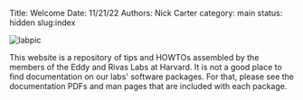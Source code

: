 Title: Welcome
Date: 11/21/22
Authors: Nick Carter
category: main
status: hidden
slug:index

![labpic](eddyrivaslab.github.io/images/labpic.jpg)

This website is a repository of tips and HOWTOs assembled by the members of the Eddy and Rivas Labs at Harvard.  It is not a good place to find documentation on our labs' software packages.  For that, please see the documentation PDFs and man pages that are included with each package.
